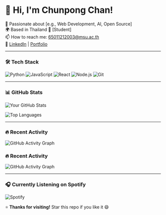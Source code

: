 # 👋 Hi, I'm Chunpong Chan!

🚀 Passionate about [e.g., Web Development, AI, Open Source]  
🌍 Based in Thailand 
💼 [Student]  
📫 How to reach me: [65011212003@msu.ac.th](mailto:65011212003@msu.ac.th)  
🔗 [LinkedIn](https://linkedin.com/in/yourprofile) | [Portfolio](https://yourportfolio.com)

---

### 🛠️ Tech Stack
![Python](https://img.shields.io/badge/Python-3776AB?style=for-the-badge&logo=python&logoColor=white)
![JavaScript](https://img.shields.io/badge/JavaScript-F7DF1E?style=for-the-badge&logo=javascript&logoColor=black)
![React](https://img.shields.io/badge/React-61DAFB?style=for-the-badge&logo=react&logoColor=white)
![Node.js](https://img.shields.io/badge/Node.js-339933?style=for-the-badge&logo=nodedotjs&logoColor=white)
![Git](https://img.shields.io/badge/Git-F05032?style=for-the-badge&logo=git&logoColor=white)

---

### 📊 GitHub Stats
![Your GitHub Stats](https://github-readme-stats.vercel.app/api?username=65011212003&show_icons=true&theme=radical)

![Top Languages](https://github-readme-stats.vercel.app/api/top-langs/?username=65011212003&layout=compact&theme=radical)

---

### 🔥 Recent Activity
![GitHub Activity Graph](https://github-readme-activity-graph.vercel.app/graph?username=65011212003&theme=react-dark)


### 🔥 Recent Activity
![GitHub Activity Graph](https://github-readme-activity-graph.vercel.app/graph?username=ChunpongChan&theme=react-dark)

---

### 🎧 Currently Listening on Spotify
![Spotify](https://raw.githubusercontent.com/ChunpongChan/ChunpongChan/main/spotify-card.png)


<!-- 
### 🌟 Featured Projects
- 🚀 [Project 1](https://github.com/65011212003/Project1) – A brief description
- 💡 [Project 2](https://github.com/65011212003/Project2) – Another awesome tool
- 🎯 [Project 3](https://github.com/65011212003/Project3) – Open source contribution -->



<!-- ### 🤖 Auto-updated
This profile is updated automatically using GitHub Actions!  
📅 Last updated: _{dynamic timestamp via workflow}_ -->


<!-- ### ❤️ Fun Fact
> "I once wrote 1000 lines of code just to automate a 5-second task." -->


⭐ **Thanks for visiting!** Star this repo if you like it 😄
